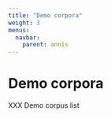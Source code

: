 ```yaml
---
title: "Demo corpora"
weight: 3
menus:
  navbar:
    parent: annis
---
```


# Demo corpora

XXX Demo corpus list
